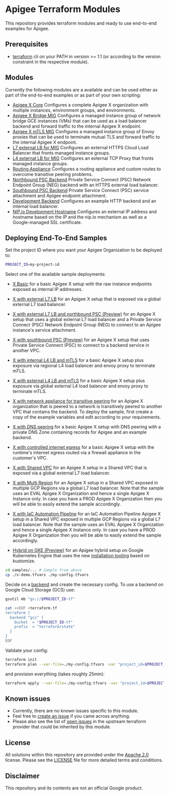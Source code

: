 
# Apigee Terraform Modules

This repository provides terraform modules and ready to use end-to-end examples for Apigee.

## Prerequisites

* [terraform](https://learn.hashicorp.com/tutorials/terraform/install-cli) cli on your PATH in version >= 1.1 (or according to the version constraint in the respective module).

## Modules

Currently the following modules are a available and can be used either as part of the end-to-end examples or as part of your own scripting:

* [Apigee X Core](modules/apigee-x-core) Configures a complete Apigee X organization with multiple instances, environment groups, and environments.
* [Apigee X Bridge MIG](modules/apigee-x-bridge-mig) Configures a managed instance group of network bridge GCE instances (VMs) that can be used as a load balancer backend and forward traffic to the internal Apigee X endpoint.
* [Apigee X mTLS MIG](modules/apigee-x-mtls-mig) Configures a managed instance group of Envoy proxies that can be used to terminate mutual TLS and forward traffic to the internal Apigee X endpoint.
* [L7 external LB for MIG](modules/mig-l7xlb) Configures an external HTTPS Cloud Load Balancer that fronts managed instance groups.
* [L4 external LB for MIG](modules/mig-l7xlb) Configures an external TCP Proxy that fronts managed instance groups.
* [Routing Appliance](modules/routing-appliance) Configures a routing appliance and custom routes to overcome transitive peering problems.
* [Northbound PSC Backend](modules/nb-psc-l7xlb) Private Service Connect (PSC) Network Endpoint Group (NEG) backend with an HTTPS external load balancer.
* [Southbound PSC Backend](modules/sb-psc-attachment) Private Service Connect (PSC) service attachment and Apigee endpoint attachment.
* [Development Backend](modules/development-backend) Configures an example HTTP backend and an internal load balancer.
* [NIP.io Development Hostname](modules/nip-development-hostname) Configures an external IP address and hostname based on the IP and the nip.io mechanism as well as a Google-managed SSL certificate.

## Deploying End-To-End Samples

Set the project ID where you want your Apigee Organization to be deployed to:

```sh
PROJECT_ID=my-project-id
```

Select one of the available sample deployments:

* [X Basic](samples/x-basic) for a basic Apigee X setup with the raw instance endpoints exposed as internal IP addresses.
* [X with external L7 LB](samples/x-l7xlb) for an Apigee X setup that is exposed via a global external L7 load balancer.
* [X with external L7 LB and northbound PSC (Preview)](samples/x-nb-psc-xlb) for an Apigee X setup that uses a global external L7 load balancer and a Private Service Connect (PSC) Network Endpoint Group (NEG) to connect to an Apigee instance's service attachment.
* [X with southbound PSC (Preview)](samples/x-sb-psc) for an Apigee X setup that uses Private Service Connect (PSC) to connect to a backend service in another VPC.
* [X with internal L4 LB and mTLS](samples/x-ilb-mtls) for a basic Apigee X setup plus exposure via regional L4 load balancer and envoy proxy to terminate mTLS.
* [X with external L4 LB and mTLS](samples/x-l4xlb-mtls) for a basic Apigee X setup plus exposure via global external L4 load balancer and envoy proxy to terminate mTLS.
* [X with network appliance for transitive peering](samples/x-transitive-peering) for an Apigee X organization that is peered to a network is transitively peered to another VPC that contains the backend.
To deploy the sample, first create a copy of the example variables and edit according to your requirements.
* [X with DNS peering](samples/x-dns-peering) for a basic Apigee X setup with DNS peering with a private DNS Zone containing records for Apigee and an example backend.
* [X with controlled internet egress](samples/x-controlled-internet-egress) for a basic Apigee X setup with the runtime's internet egress routed via a firewall appliance in the customer's VPC.
* [X with Shared VPC](samples/x-shared-vpc) for an Apigee X setup in a Shared VPC that is exposed via a global external L7 load balancer.
* [X with Multi Region](samples/x-multi-region) for an Apigee X setup in a Shared VPC exposed in multiple GCP Regions via a global L7 load balancer. Note that the sample uses an EVAL Apigee X Organization and hence a single Apigee X Instance only. In case you have a PROD Apigee X Organization then you will be able to easily extend the sample accordingly.
* [X with IaC Automation Pipeline](samples/x-iac-pipeline) for an IaC Automation Pipeline Apigee X setup in a Shared VPC exposed in multiple GCP Regions via a global L7 load balancer. Note that the sample uses an EVAL Apigee X Organization and hence a single Apigee X Instance only. In case you have a PROD Apigee X Organization then you will be able to easily extend the sample accordingly.

* [Hybrid on GKE (Preview)](samples/hybrid-gke) for an Apigee hybrid setup on Google Kubernetes Engine that uses the new [installation tooling](https://github.com/apigee/apigee-hybrid-install) based on kustomize.

```sh
cd samples/... # Sample from above
cp ./x-demo.tfvars ./my-config.tfvars
```

Decide on a [backend](https://www.terraform.io/language/settings/backends) and create the necessary config. To use a backend on Google Cloud Storage (GCS) use:

```sh
gsutil mb "gs://$PROJECT_ID-tf"

cat <<EOF >terraform.tf
terraform {
  backend "gcs" {
    bucket  = "$PROJECT_ID-tf"
    prefix  = "terraform/state"
  }
}
EOF
```

Validate your config:

```sh
terraform init
terraform plan --var-file=./my-config.tfvars -var "project_id=$PROJECT_ID"
```

and provision everything (takes roughly 25min):

```sh
terraform apply --var-file=./my-config.tfvars -var "project_id=$PROJECT_ID"
```

## Known issues

* Currently, there are no known issues specific to this module.
* Feel free to [create an issue](https://github.com/apigee/terraform-modules/issues/new)
  if you came across anything.
* Please also see the list of [open issues](https://github.com/hashicorp/terraform-provider-google/issues?q=is%3Aissue+is%3Aopen+apigee)
  in the upstream terraform provider that could be inherited by this module.

## License

All solutions within this repository are provided under the
[Apache 2.0](https://www.apache.org/licenses/LICENSE-2.0) license.
Please see the [LICENSE](/LICENSE) file for more detailed terms and conditions.

## Disclaimer

This repository and its contents are not an official Google product.

